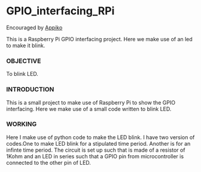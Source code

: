 # GPIO_interfacing_RPi
Encouraged by <a href="https://appiko.org/">Appiko</a>

  This is a Raspberry Pi GPIO interfacing project. Here we make use of an led to make it blink.


### OBJECTIVE
 
 To blink LED.

### INTRODUCTION
  
  This is a small project to make use of Raspberry Pi to show the GPIO interfacing.
  Here we make use of a small code written to blink LED.
  
### WORKING
  
  Here I make use of python code to make the LED blink.
  I have two version of codes.One to make LED blink for a stipulated time period.
  Another is for an infinte time period.
  The circuit is set up such that is made of a resistor of 1Kohm and an LED in series such that a GPIO pin from microcontroller 
  is connected to the other pin of LED.
  
